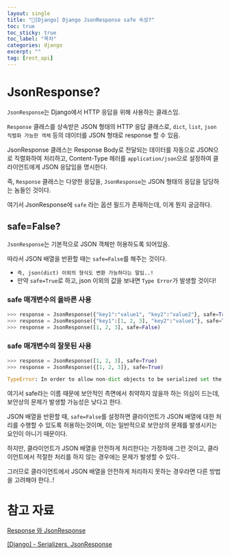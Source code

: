 ```yaml
---
layout: single
title: "📘[Django] Django JsonResponse safe 속성?"
toc: true
toc_sticky: true
toc_label: "목차"
categories: django
excerpt: ""
tag: [rest_api]
---
```



# JsonResponse?

`JsonResponse`는 Django에서  HTTP 응답을 위해 사용하는 클래스임.

`Response` 클래스를 상속받은 JSON 형태의 HTTP 응답 클래스로, `dict`, `list`, `json 직렬화 가능한 객체` 등의 데이터를 JSON 형태로 response 할 수 있음.

JsonResponse 클래스는 Response Body로 전달되는 데이터를 자동으로 JSON으로 직렬화하여 처리하고, Content-Type 헤러를 `application/json`으로 설정하여 클라이언트에게 JSON 응답임을 명시한다.

즉, `Response` 클래스는 다양한 응답을, `JsonResponse`는 JSON 형태의 응답을 담당하는 놈들인 것이다.

여기서 JsonResponse에 `safe` 라는 옵션 필드가 존재하는데, 이게 뭔지 궁금하다.

## safe=False?

`JsonResponse`는 기본적으로 JSON 객체만 허용하도록 되어있음.

따라서 JSON 배열을 반환할 때는 `safe=False`를 해주는 것이다.

- `즉, json(dict) 이외의 형식도 변환 가능하다는 말임..!`
- 만약 `safe=True`로 하고, json 이외의 값을 보내면 `Type Error`가 발생할 것이다!

### safe 매개변수의 올바른 사용

```python
>>> response = JsonResponse({"key1":"value1", "key2":"value2"}, safe=True)
>>> response = JsonResponse({"key1":[1, 2, 3], "key2":"value1"}, safe=True)
>>> response = JsonResponse([1, 2, 3], safe=False)
```

### safe 매개변수의 잘못된 사용

```python
>>> response = JsonResponse([1, 2, 3], safe=True)
>>> response = JsonResponse({[1, 2, 3]}, safe=True)

TypeError: In order to allow non-dict objects to be serialized set the safe parameter to False.
```

여기서 safe라는 이름 때문에 보안적인 측면에서 취약하지 않을까 하는 의심이 드는데, 보안상의 문제가 발생할 가능성은 낮다고 한다.

JSON 배열을 반환할 때, `safe=False`를 설정하면 클라이언트가 JSON 배열에 대한 처리를 수행할 수 있도록 허용하는것이며, 이는 일반적으로 보안상의 문제를 발생시키는 요인이 아니기 때문이다.

하지만, 클라이언트가 JSON 배열을 안전하게 처리한다는 가정하에 그런 것이고, 클라이언트에서 적절한 처리를 하지 않는 경우에는 문제가 발생할 수 있다..

그러므로 클라이언트에서 JSON 배열을 안전하게 처리하지 못하는 경우라면 다른 방법을 고려해야 한다..!

# 참고 자료

[Response 와 JsonResponse](https://ravenkim97.tistory.com/293)

[[Django] - Serializers, JsonResponse](https://velog.io/@kimjihong/serializers-jsonresponse)